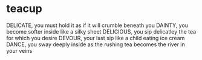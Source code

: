# teacup

DELICATE, you must hold it as if it will crumble beneath you
DAINTY, you become softer inside like a silky sheet
DELICIOUS, you sip delicatley the tea for which you desire
DEVOUR, your last sip like a child eating ice cream
DANCE, you sway deeply inside as the rushing tea becomes the river in your veins

